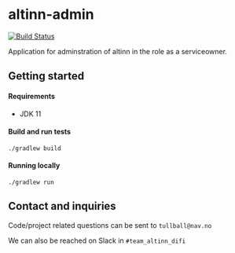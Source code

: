 # altinn-admin

[![Build Status](https://travis-ci.com/navikt/altinn-admin.svg?branch=master)](https://travis-ci.com/navikt/altinn-admin)

Application for adminstration of altinn in the role as a serviceowner.

## Getting started


#### Requirements

* JDK 11

#### Build and run tests

`./gradlew build`

#### Running locally

`./gradlew run`

## Contact and inquiries

Code/project related questions can be sent to `tullball@nav.no`

We can also be reached on Slack in `#team_altinn_difi`
